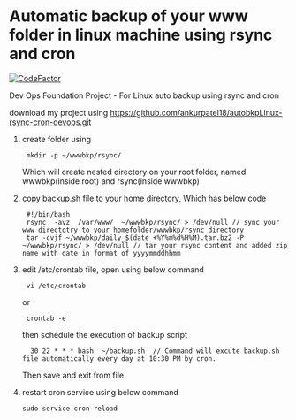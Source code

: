 # Automatic backup of your www folder in linux machine using  rsync and cron
[![CodeFactor](https://www.codefactor.io/repository/github/ankurpatel18/autobkplinux-rsync-cron-devops/badge)](https://www.codefactor.io/repository/github/ankurpatel18/autobkplinux-rsync-cron-devops)

Dev Ops Foundation Project - For Linux auto backup using rsync and cron


download my project using 
  https://github.com/ankurpatel18/autobkpLinux-rsync-cron-devops.git
  

1) create folder using 

        mkdir -p ~/wwwbkp/rsync/

   Which will create nested directory on your root folder, named wwwbkp(inside root) and rsync(inside wwwbkp)


2) copy backup.sh file to your home directory, Which has below code 
  
        #!/bin/bash
        rsync  -avz  /var/www/  ~/wwwbkp/rsync/ > /dev/null // sync your www directotry to your homefolder/wwwbkp/rsync directory
        tar -cvjf ~/wwwbkp/daily_$(date +%Y%m%d%H%M).tar.bz2 -P  ~/wwwbkp/rsync/ > /dev/null // tar your rsync content and added zip name with date in format of yyyymmddhhmm 
 
3) edit /etc/crontab file, open using below command 

        vi /etc/crontab   
      or  
        
        crontab -e
      then schedule the execution of backup script
         
         30 22 * * * bash  ~/backup.sh  // Command will excute backup.sh file automatically every day at 10:30 PM by cron. 
         
     Then save and exit from file.
  
 4) restart cron service using below command 
        
        sudo service cron reload 
        
  
